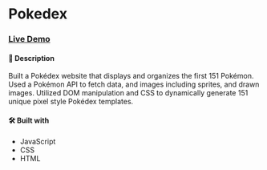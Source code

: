 # Pokedex

### [Live Demo](https://skukhniy.github.io/pokedex/dist/index.html/)

#### 📝 Description
Built a Pokédex website that displays and organizes the first 151 Pokémon. Used a Pokémon API to fetch data, and images including sprites, and drawn images. Utilized DOM manipulation and CSS to dynamically generate 151 unique pixel style Pokédex templates.

#### 🛠️ Built with 
 * JavaScript 
 * CSS
 * HTML
